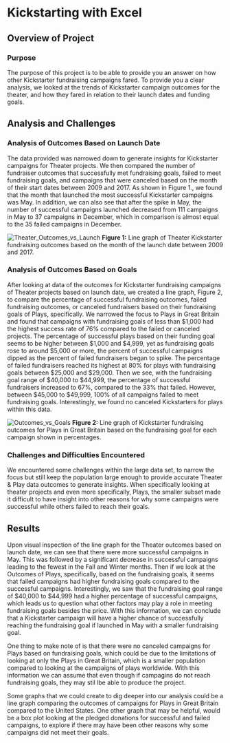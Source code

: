 # Kickstarting with Excel

## Overview of Project

### Purpose
The purpose of this project is to be able to provide you an answer on how other Kickstarter fundraising campaigns fared. To provide you a clear analysis, we looked at the trends of Kickstarter campaign outcomes for the theater, and how they fared in relation to their launch dates and funding goals.
## Analysis and Challenges

### Analysis of Outcomes Based on Launch Date
The data provided was narrowed down to generate insights for Kickstarter campaigns for Theater projects. We then compared the number of fundraiser outcomes that successfully met fundraising goals, failed to meet fundraising goals, and campaigns that were canceled based on the month of their start dates between 2009 and 2017. As shown in Figure 1., we found that the month that launched the most successful Kickstarter campaigns was May. In addition, we can also see that after the spike in May, the number of successful campaigns launched decreased from 111 campaigns in May to 37 campaigns in December, which in comparison is almost equal to the 35 failed campaigns in December. 

![Theater_Outcomes_vs_Launch](https://user-images.githubusercontent.com/102122063/161401667-f2a5c874-7fcb-4dbe-8e67-14fc8fdc624b.png)
**Figure 1:** Line graph of Theater Kickstarter fundraising outcomes based on the month of the launch date between 2009 and 2017.  
### Analysis of Outcomes Based on Goals
After looking at data of the outcomes for Kickstarter fundraising campaigns of Theater projects based on launch date, we created a line graph, Figure 2, to compare the percentage of successful fundraising outcomes, failed fundraising outcomes, or canceled fundraisers based on their fundraising goals of Plays, specifically. We narrowed the focus to Plays in Great Britain and found that campaigns with fundraising goals of less than $1,000 had the highest success rate of 76% compared to the failed or canceled projects. The percentage of successful plays based on their funding goal seems to be higher between $1,000 and $4,999, yet as fundraising goals rose to around $5,000 or more, the percent of successful campaigns dipped as the percent of failed fundraisers began to spike. The percentage of failed fundraisers reached its highest at 80% for plays with fundraising goals between $25,000 and $29,000. Then we see, with the fundraising goal range of $40,000 to $44,999, the percentage of successful fundraisers increased to 67%, compared to the 33% that failed. However, between $45,000 to $49,999, 100% of all campaigns failed to meet fundraising goals. Interestingly, we found no canceled Kickstarters for plays within this data.

![Outcomes_vs_Goals](https://user-images.githubusercontent.com/102122063/161401589-fd93e00b-e58f-48ed-9e9f-34f4593462f8.png)
**Figure 2:** Line graph of Kickstarter fundraising outcomes for Plays in Great Britain based on the fundraising goal for each campaign shown in percentages. 
### Challenges and Difficulties Encountered
We encountered some challenges within the large data set, to narrow the focus but still keep the population large enough to provide accurate Theater & Play data outcomes to generate insights. When specifically looking at theater projects and even more specifically, Plays, the smaller subset made it difficult to have insight into other reasons for why some campaigns were successful while others failed to reach their goals. 

## Results

Upon visual inspection of the line graph for the Theater outcomes based on launch date, we can see that there were more successful campaigns in May. This was followed by a significant decrease in successful campaigns leading to the fewest in the Fall and Winter months. Then if we look at the Outcomes of Plays, specifically, based on the fundraising goals, it seems that failed campaigns had higher fundraising goals compared to the successful campaigns.  Interestingly, we saw that the fundraising goal range of $40,000 to $44,999 had a higher percentage of successful campaigns, which leads us to question what other factors may play a role in meeting fundraising goals besides the price. With this information, we can conclude that a Kickstarter campaign will have a higher chance of successfully reaching the fundraising goal if launched in May with a smaller fundraising goal. 

One thing to make note of is that there were no canceled campaigns for Plays based on fundraising goals, which could be due to the limitations of looking at only the Plays in Great Britain, which is a smaller population compared to looking at the campaigns of plays worldwide. With this information we can assume that even though if campagins do not reach fundraising goals, they may stil lbe able to produce the project.

Some graphs that we could create to dig deeper into our analysis could be a line graph comparing the outcomes of campaigns for Plays in Great Britain compared to the United States. One other graph that may be helpful, would be a box plot looking at the pledged donations for successful and failed campaigns, to explore if there may have been other reasons why some campaigns did not meet their goals. 

